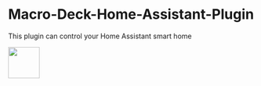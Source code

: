 # Macro-Deck-Home-Assistant-Plugin
This plugin can control your Home Assistant smart home

<img height="64px" src="https://macrodeck.org/images/works_with_macrodeck2.png" />
